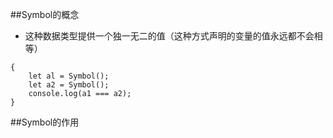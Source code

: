 ##Symbol的概念

- 这种数据类型提供一个独一无二的值（这种方式声明的变量的值永远都不会相等）

```
{
    let al = Symbol();
    let a2 = Symbol();
    console.log(a1 === a2);
}
```

##Symbol的作用


